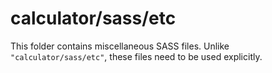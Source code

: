 # calculator/sass/etc

This folder contains miscellaneous SASS files. Unlike `"calculator/sass/etc"`, these files
need to be used explicitly.
